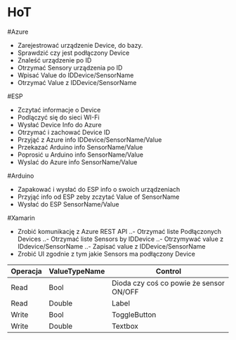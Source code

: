 # HoT
#Azure
- Zarejestrować urządzenie Device, do bazy.
- Sprawdzić czy jest podłączony Device
- Znaleść urządzenie po ID
- Otrzymać Sensory urządzenia po ID
- Wpisać Value do IDDevice/SensorName
- Otrzymać Value z IDDevice/SensorName

#ESP
- Zczytać informacje o Device
- Podlączyć się do sieci WI-Fi
- Wysłać Device Info do Azure
- Otrzymać i zachować Device ID
- Przyjąć z Azure info IDDevice/SensorName/Value
- Przekazać Arduino info SensorName/Value
- Poprosić u Arduino info SensorName/Value
- Wyslać do Azure info SensorName/Value

#Arduino
- Zapakować i wysłać do ESP info o swoich urządzeniach
- Przyjąć info od ESP zeby zczytać Value of SensorName
- Wysłać do ESP SensorName/Value

#Xamarin
- Zrobić komunikację z Azure REST API
..- Otrzymać liste Podłączonych Devices
..- Otrzymać liste Sensors by IDDevice
..- Otrzymywać value z IDdevice/SensorName
..- Zapisać value z IDDevice/SensorName
- Zrobić UI zgodnie z tym jakie Sensors ma podłączony Device

| Operacja | ValueTypeName | Control |
|----------|---------------|---------|
|Read| Bool|Dioda czy coś co powie że sensor ON/OFF|
|Read|Double|Label|
|Write|Bool|ToggleButton|
|Write|Double|Textbox|
